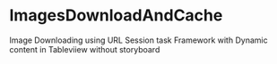 # ImagesDownloadAndCache
 Image Downloading using URL Session task Framework with Dynamic content in Tableviiew without storyboard
